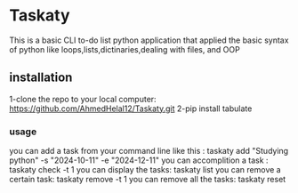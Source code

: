 
# Taskaty

This is a basic CLI to-do list python application that applied the basic syntax of python like loops,lists,dictinaries,dealing with files, and OOP

## installation
1-clone the repo to your local computer: https://github.com/AhmedHelal12/Taskaty.git
2-pip install tabulate

### usage
you can add a task from your command line like this : taskaty add "Studying python" -s "2024-10-11" -e "2024-12-11" 
you can accomplition a task : taskaty check -t 1
you can display the tasks: taskaty list 
you can remove a certain task: taskaty remove -t 1
you can remove all the tasks: taskaty reset




